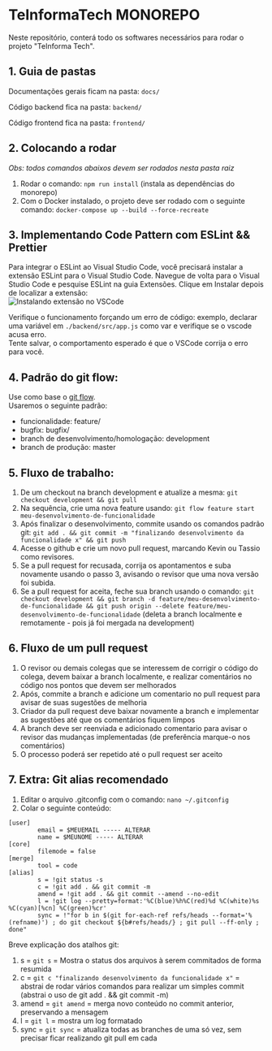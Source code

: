 # TeInformaTech MONOREPO

Neste repositório, conterá todo os softwares necessários para rodar o projeto "TeInforma Tech".  

## 1. Guia de pastas
  
Documentações gerais ficam na pasta: `docs/`  
  
Código backend fica na pasta: `backend/`
  
Código frontend fica na pasta: `frontend/`

## 2. Colocando a rodar
  
*Obs: todos comandos abaixos devem ser rodados nesta pasta raiz*
1. Rodar o comando: `npm run install` (instala as dependências do monorepo)
2. Com o Docker instalado, o projeto deve ser rodado com o seguinte comando: `docker-compose up --build --force-recreate`


## 3. Implementando Code Pattern com ESLint && Prettier
Para integrar o ESLint ao Visual Studio Code, você precisará instalar a extensão ESLint para o Visual Studio Code. Navegue de volta para o Visual Studio Code e pesquise ESLint na guia Extensões. Clique em Instalar depois de localizar a extensão:  
![Instalando extensão no VSCode](https://assets.digitalocean.com/articles/linting-and-formatting-with-eslint-in-vs-code/2.png)
  
Verifique o funcionamento forçando um erro de código: exemplo, declarar uma variável em `./backend/src/app.js` como var e verifique se o vscode acusa erro.  
Tente salvar, o comportamento esperado é que o VSCode corrija o erro para você.  
  


## 4. Padrão do git flow:
Use como base o [git flow](https://danielkummer.github.io/git-flow-cheatsheet/index.pt_BR.html).  
Usaremos o seguinte padrão:  
- funcionalidade: feature/
- bugfix: bugfix/
- branch de desenvolvimento/homologação: development
- branch de produção: master

## 5. Fluxo de trabalho:
1. De um checkout na branch development e atualize a mesma:  `git checkout development && git pull`
2. Na sequência, crie uma nova feature usando:  `git flow feature start meu-desenvolvimento-de-funcionalidade`
3. Após finalizar o desenvolvimento, commite usando os comandos padrão git:  `git add . && git commit -m "finalizando desenvolvimento da funcionalidade x" && git push`
4. Acesse o github e crie um novo pull request, marcando Kevin ou Tassio como revisores.
5. Se a pull request for recusada, corrija os apontamentos e suba novamente usando o passo 3, avisando o revisor que uma nova versão foi subida.
6. Se a pull request for aceita, feche sua branch usando o comando:  `git checkout development && git branch -d feature/meu-desenvolvimento-de-funcionalidade && git push origin --delete feature/meu-desenvolvimento-de-funcionalidade` (deleta a branch localmente e remotamente - pois já foi mergada na development)

## 6. Fluxo de um pull request
1. O revisor ou demais colegas que se interessem de corrigir o código do colega, devem baixar a branch localmente, e realizar comentários no código nos pontos que devem ser melhorados  
2. Após, commite a branch e adicione um comentario no pull request para avisar de suas sugestões de melhoria
3. Criador da pull request deve baixar novamente a branch e implementar as sugestões até que os comentários fiquem limpos
4. A branch deve ser reenviada e adicionado comentario para avisar o revisor das mudanças implementadas (de preferência marque-o nos comentários)
5. O processo poderá ser repetido até o pull request ser aceito

## 7. Extra: Git alias recomendado
1. Editar o arquivo .gitconfig com o comando: `nano ~/.gitconfig`
2. Colar o seguinte conteúdo:
```
[user]
        email = $MEUEMAIL ----- ALTERAR
        name = $MEUNOME ----- ALTERAR
[core]
        filemode = false
[merge]
        tool = code
[alias]
        s = !git status -s
        c = !git add . && git commit -m
        amend = !git add . && git commit --amend --no-edit
        l = !git log --pretty=format:'%C(blue)%h%C(red)%d %C(white)%s %C(cyan)[%cn] %C(green)%cr'
        sync = !"for b in $(git for-each-ref refs/heads --format='%(refname)') ; do git checkout ${b#refs/heads/} ; git pull --ff-only ; done"
```
  
Breve explicação dos atalhos git:
1. s = `git s` = Mostra o status dos arquivos à serem commitados de forma resumida
2. c = `git c "finalizando desenvolvimento da funcionalidade x"` = abstrai de rodar vários comandos para realizar um simples commit (abstrai o uso de git add . && git commit -m)
3. amend = `git amend` = merga novo conteúdo no commit anterior, preservando a mensagem
4. l = `git l` = mostra um log formatado
5. sync = `git sync` = atualiza todas as branches de uma só vez, sem precisar ficar realizando git pull em cada